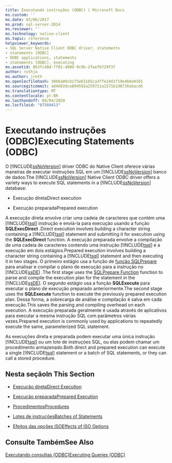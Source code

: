 ```yaml
---
title: Executando instruções (ODBC) | Microsoft Docs
ms.custom: ''
ms.date: 03/06/2017
ms.prod: sql-server-2014
ms.reviewer: ''
ms.technology: native-client
ms.topic: reference
helpviewer_keywords:
- SQL Server Native Client ODBC driver, statements
- statements [ODBC]
- ODBC applications, statements
- statements [ODBC], executing
ms.assetid: 063fc40d-ff81-490d-9c9b-2faefb729f37
author: rothja
ms.author: jroth
ms.openlocfilehash: 3066a09cb1f5e63105ca3ffe2441f19e4bbe0101
ms.sourcegitcommit: ad4d92dce894592a259721a1571b1d8736abacdb
ms.translationtype: MT
ms.contentlocale: pt-BR
ms.lasthandoff: 08/04/2020
ms.locfileid: "87569413"
---
```

# <a name="executing-statements-odbc"></a><span data-ttu-id="491be-102">Executando instruções (ODBC)</span><span class="sxs-lookup"><span data-stu-id="491be-102">Executing Statements (ODBC)</span></span>
  <span data-ttu-id="491be-103">O [!INCLUDE[ssNoVersion](../../../includes/ssnoversion-md.md)] driver ODBC do Native Client oferece várias maneiras de executar instruções SQL em um [!INCLUDE[ssNoVersion](../../../includes/ssnoversion-md.md)] banco de dados:</span><span class="sxs-lookup"><span data-stu-id="491be-103">The [!INCLUDE[ssNoVersion](../../../includes/ssnoversion-md.md)] Native Client ODBC driver offers a variety ways to execute SQL statements in a [!INCLUDE[ssNoVersion](../../../includes/ssnoversion-md.md)] database:</span></span>  
  
-   <span data-ttu-id="491be-104">Execução direta</span><span class="sxs-lookup"><span data-stu-id="491be-104">Direct execution</span></span>  
  
-   <span data-ttu-id="491be-105">Execução preparada</span><span class="sxs-lookup"><span data-stu-id="491be-105">Prepared execution</span></span>  
  
 <span data-ttu-id="491be-106">A execução direta envolve criar uma cadeia de caracteres que contém uma [!INCLUDE[tsql](../../../includes/tsql-md.md)] instrução e enviá-la para execução usando a função **SQLExecDirect** .</span><span class="sxs-lookup"><span data-stu-id="491be-106">Direct execution involves building a character string containing a [!INCLUDE[tsql](../../../includes/tsql-md.md)] statement and submitting it for execution using the **SQLExecDirect** function.</span></span> <span data-ttu-id="491be-107">A execução preparada envolve a compilação de uma cadeia de caracteres contendo uma instrução [!INCLUDE[tsql](../../../includes/tsql-md.md)] e a execução em dois estágios.</span><span class="sxs-lookup"><span data-stu-id="491be-107">Prepared execution involves building a character string containing a [!INCLUDE[tsql](../../../includes/tsql-md.md)] statement and then executing it in two stages.</span></span> <span data-ttu-id="491be-108">O primeiro estágio usa a função de [função SQLPrepare](https://go.microsoft.com/fwlink/?LinkId=59360) para analisar e compilar o plano de execução para a instrução no [!INCLUDE[ssDE](../../../includes/ssde-md.md)] .</span><span class="sxs-lookup"><span data-stu-id="491be-108">The first stage uses the [SQLPrepare Function](https://go.microsoft.com/fwlink/?LinkId=59360) function to parse and compile the execution plan for the statement in the [!INCLUDE[ssDE](../../../includes/ssde-md.md)].</span></span> <span data-ttu-id="491be-109">O segundo estágio usa a função **SQLExecute** para executar o plano de execução preparado anteriormente.</span><span class="sxs-lookup"><span data-stu-id="491be-109">The second stage uses the **SQLExecute** function to execute the previously prepared execution plan.</span></span> <span data-ttu-id="491be-110">Dessa forma, a sobrecarga de análise e compilação é salva em cada execução.</span><span class="sxs-lookup"><span data-stu-id="491be-110">This saves the parsing and compiling overhead on each execution.</span></span> <span data-ttu-id="491be-111">A execução preparada geralmente é usada através de aplicativos para executar a mesma instrução SQL com parâmetros várias vezes.</span><span class="sxs-lookup"><span data-stu-id="491be-111">Prepared execution is commonly used by applications to repeatedly execute the same, parameterized SQL statement.</span></span>  
  
 <span data-ttu-id="491be-112">As execuções direta e preparada podem executar uma única instrução [!INCLUDE[tsql](../../../includes/tsql-md.md)] ou um lote de instruções SQL, ou elas podem chamar um procedimento armazenado.</span><span class="sxs-lookup"><span data-stu-id="491be-112">Both direct and prepared execution can execute a single [!INCLUDE[tsql](../../../includes/tsql-md.md)] statement or a batch of SQL statements, or they can call a stored procedure.</span></span>  
  
## <a name="in-this-section"></a><span data-ttu-id="491be-113">Nesta seção</span><span class="sxs-lookup"><span data-stu-id="491be-113">In This Section</span></span>  
  
-   [<span data-ttu-id="491be-114">Execução direta</span><span class="sxs-lookup"><span data-stu-id="491be-114">Direct Execution</span></span>](direct-execution.md)  
  
-   [<span data-ttu-id="491be-115">Execução preparada</span><span class="sxs-lookup"><span data-stu-id="491be-115">Prepared Execution</span></span>](prepared-execution.md)  
  
-   [<span data-ttu-id="491be-116">Procedimentos</span><span class="sxs-lookup"><span data-stu-id="491be-116">Procedures</span></span>](procedures.md)  
  
-   [<span data-ttu-id="491be-117">Lotes de instruções</span><span class="sxs-lookup"><span data-stu-id="491be-117">Batches of Statements</span></span>](batches-of-statements.md)  
  
-   [<span data-ttu-id="491be-118">Efeitos das opções ISO</span><span class="sxs-lookup"><span data-stu-id="491be-118">Effects of ISO Options</span></span>](effects-of-iso-options.md)  
  
## <a name="see-also"></a><span data-ttu-id="491be-119">Consulte Também</span><span class="sxs-lookup"><span data-stu-id="491be-119">See Also</span></span>  
 [<span data-ttu-id="491be-120">Executando consultas &#40;ODBC&#41;</span><span class="sxs-lookup"><span data-stu-id="491be-120">Executing Queries &#40;ODBC&#41;</span></span>](../executing-queries-odbc.md)  
  
  
